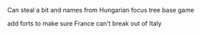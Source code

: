 Can steal a bit and names from Hungarian focus tree base game

add forts to make sure France can't break out of Italy